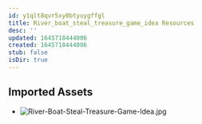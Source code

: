 ```yaml
---
id: y1qlt8qvr5xy0btyuygffgl
title: River_boat_steal_treasure_game_idea Resources
desc: ''
updated: 1645718444006
created: 1645718444006
stub: false
isDir: true
---
```

## Imported Assets
- ![River-Boat-Steal-Treasure-Game-Idea.jpg](/assets/river-boat-steal-treasure-game-idea-9jkj1edxl4j4.jpg)
